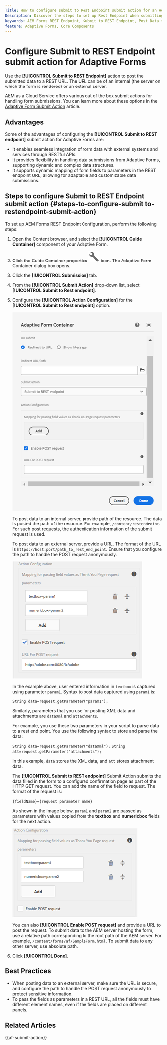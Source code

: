 ```yaml
---
Title: How to configure submit to Rest Endpoint submit action for an Adaptive Form?
Description: Discover the steps to set up Rest Endpoint when submitting an Adaptive Form.
keywords: AEM Forms REST Endpoint, Submit to REST Endpoint, Post Data to REST URL, Configure REST Endpoint Action
feature: Adaptive Forms, Core Components
---
```


# Configure Submit to REST Endpoint submit action for Adaptive Forms

Use the **[!UICONTROL Submit to REST Endpoint]** action to post the submitted data to a REST URL. The URL can be of an internal (the server on which the form is rendered) or an external server.

AEM as a Cloud Service offers various out of the box submit actions for handling form submissions. You can learn more about these options in the [Adaptive Form Submit Action](/help/forms/configure-submit-actions-core-components.md)  article.

## Advantages

Some of the advantages of configuring the **[!UICONTROL Submit to REST endpoint]** submit action for Adaptive Forms are:

* It enables seamless integration of form data with external systems and services through RESTful APIs.
* It provides flexibility in handling data submissions from Adaptive Forms, supporting dynamic and complex data structures.
* It supports dynamic mapping of form fields to parameters in the REST endpoint URL, allowing for adaptable and customizable data submissions.

## Steps to configure Submit to REST Endpoint  submit action {#steps-to-configure-submit to-restendpoint-submit-action}

To set up AEM Forms REST Endpoint Configuration, perform the following steps:

1. Open the Content browser, and select the **[!UICONTROL Guide Container]** component of your Adaptive Form. 
1. Click the Guide Container properties ![Guide properties](/help/forms/assets/configure-icon.svg) icon. The Adaptive Form Container dialog box opens. 
1. Click the  **[!UICONTROL Submission]** tab. 
1. From the **[!UICONTROL Submit Action]** drop-down list, select **[!UICONTROL Submit to Rest endpoint]**.
1. Configure the **[!UICONTROL Action Configuration]** for the **[!UICONTROL Submit to Rest endpoint]** option.

    ![Action configuration of Submit to Rest endpoint](/help/forms/assets/submit-action-restendpoint.png)

    To post data to an internal server, provide path of the resource. The data is posted the path of the resource. For example, `/content/restEndPoint`. For such post requests, the authentication information of the submit request is used.

    To post data to an external server, provide a URL. The format of the URL is `https://host:port/path_to_rest_end_point`. Ensure that you configure the path to handle the POST request anonymously.

    ![Mapping for field values passed as Thank You Page parameters](assets/post-enabled-actionconfig.png)

    In the example above, user entered information in `textbox` is captured using parameter `param1`. Syntax to post data captured using `param1` is:

    `String data=request.getParameter("param1");`

    Similarly, parameters that you use for posting XML data and attachments are `dataXml` and `attachments`.

    For example, you use these two parameters in your script to parse data to a rest end point. You use the following syntax to store and parse the data:

    `String data=request.getParameter("dataXml");`
    `String att=request.getParameter("attachments");`

    In this example, `data` stores the XML data, and `att` stores attachment data.

    The **[!UICONTROL Submit to REST endpoint]** Submit Action submits the data filled in the form to a configured confirmation page as part of the HTTP GET request. You can add the name of the field to request. The format of the request is:

    `{fieldName}={request parameter name}`

    As shown in the image below, `param1` and `param2` are passed as parameters with values copied from the **textbox** and **numericbox** fields for the next action.

    ![Configuring Rest Endpoint Submit Action](assets/action-config.png)

    You can also **[!UICONTROL Enable POST request]** and provide a URL to post the request. To submit data to the AEM server hosting the form, use a relative path corresponding to the root path of the AEM server. For example, `/content/forms/af/SampleForm.html`. To submit data to any other server, use absolute path.

1. Click **[!UICONTROL Done]**.

## Best Practices

* When posting data to an external server, make sure the URL is secure, and configure the path to handle the POST request anonymously to protect sensitive information.
* To pass the fields as parameters in a REST URL, all the fields must have different element names, even if the fields are placed on different panels.

## Related Articles

{{af-submit-action}}

